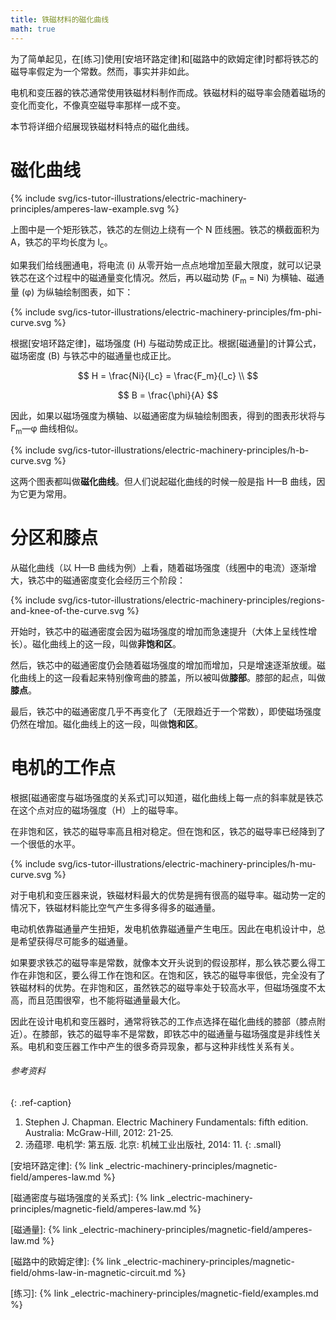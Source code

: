 ```yaml
---
title: 铁磁材料的磁化曲线
math: true
---
```


为了简单起见，在[练习]使用[安培环路定律]和[磁路中的欧姆定律]时都将铁芯的磁导率假定为一个常数。然而，事实并非如此。

电机和变压器的铁芯通常使用铁磁材料制作而成。铁磁材料的磁导率会随着磁场的变化而变化，不像真空磁导率那样一成不变。

本节将详细介绍展现铁磁材料特点的磁化曲线。

# 磁化曲线

{% include svg/ics-tutor-illustrations/electric-machinery-principles/amperes-law-example.svg %}

上图中是一个矩形铁芯，铁芯的左侧边上绕有一个 N 匝线圈。铁芯的横截面积为 A，铁芯的平均长度为 l<sub>c</sub>。

如果我们给线圈通电，将电流 (i) 从零开始一点点地增加至最大限度，就可以记录铁芯在这个过程中的磁通量变化情况。然后，再以磁动势 (F<sub>m</sub> \= Ni) 为横轴、磁通量 (φ) 为纵轴绘制图表，如下：

{% include svg/ics-tutor-illustrations/electric-machinery-principles/fm-phi-curve.svg %}

根据[安培环路定律]，磁场强度 (H) 与磁动势成正比。根据[磁通量]的计算公式，磁场密度 (B) 与铁芯中的磁通量也成正比。

$$
H = \frac{Ni}{l_c} = \frac{F_m}{l_c} \\
$$

$$
B = \frac{\phi}{A}
$$

因此，如果以磁场强度为横轴、以磁通密度为纵轴绘制图表，得到的图表形状将与 F<sub>m</sub>—φ 曲线相似。

{% include svg/ics-tutor-illustrations/electric-machinery-principles/h-b-curve.svg %}

这两个图表都叫做**磁化曲线**。但人们说起磁化曲线的时候一般是指 H—B 曲线，因为它更为常用。

# 分区和膝点

从磁化曲线（以 H—B 曲线为例）上看，随着磁场强度（线圈中的电流）逐渐增大，铁芯中的磁通密度变化会经历三个阶段：

{% include svg/ics-tutor-illustrations/electric-machinery-principles/regions-and-knee-of-the-curve.svg %}

开始时，铁芯中的磁通密度会因为磁场强度的增加而急速提升（大体上呈线性增长）。磁化曲线上的这一段，叫做**非饱和区**。

然后，铁芯中的磁通密度仍会随着磁场强度的增加而增加，只是增速逐渐放缓。磁化曲线上的这一段看起来特别像弯曲的膝盖，所以被叫做**膝部**。膝部的起点，叫做**膝点**。

最后，铁芯中的磁通密度几乎不再变化了（无限趋近于一个常数），即使磁场强度仍然在增加。磁化曲线上的这一段，叫做**饱和区**。

# 电机的工作点

根据[磁通密度与磁场强度的关系式]可以知道，磁化曲线上每一点的斜率就是铁芯在这个点对应的磁场强度（H）上的磁导率。

在非饱和区，铁芯的磁导率高且相对稳定。但在饱和区，铁芯的磁导率已经降到了一个很低的水平。

{% include svg/ics-tutor-illustrations/electric-machinery-principles/h-mu-curve.svg %}

对于电机和变压器来说，铁磁材料最大的优势是拥有很高的磁导率。磁动势一定的情况下，铁磁材料能比空气产生多得多得多的磁通量。

电动机依靠磁通量产生扭矩，发电机依靠磁通量产生电压。因此在电机设计中，总是希望获得尽可能多的磁通量。

如果要求铁芯的磁导率是常数，就像本文开头说到的假设那样，那么铁芯要么得工作在非饱和区，要么得工作在饱和区。在饱和区，铁芯的磁导率很低，完全没有了铁磁材料的优势。在非饱和区，虽然铁芯的磁导率处于较高水平，但磁场强度不太高，而且范围很窄，也不能将磁通量最大化。

因此在设计电机和变压器时，通常将铁芯的工作点选择在磁化曲线的膝部（膝点附近）。在膝部，铁芯的磁导率不是常数，即铁芯中的磁通量与磁场强度是非线性关系。电机和变压器工作中产生的很多奇异现象，都与这种非线性关系有关。


###### 参考资料
{: .ref-caption}

1. Stephen J. Chapman. Electric Machinery Fundamentals: fifth edition. Australia: McGraw-Hill, 2012: 21-25.
2. 汤蕴璆. 电机学: 第五版. 北京: 机械工业出版社, 2014: 11.
{: .small}

<!-- link definition -->

[安培环路定律]: {% link _electric-machinery-principles/magnetic-field/amperes-law.md %}

[磁通密度与磁场强度的关系式]: {% link _electric-machinery-principles/magnetic-field/amperes-law.md %}

[磁通量]: {% link _electric-machinery-principles/magnetic-field/amperes-law.md %}

[磁路中的欧姆定律]: {% link _electric-machinery-principles/magnetic-field/ohms-law-in-magnetic-circuit.md %}

[练习]: {% link _electric-machinery-principles/magnetic-field/examples.md %}